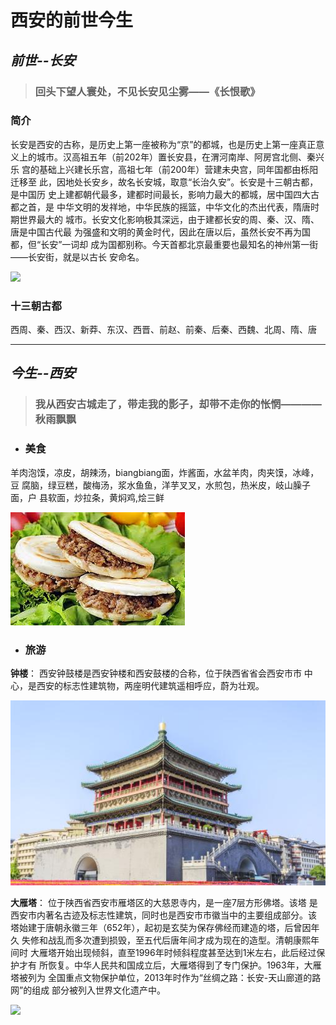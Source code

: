 # **西安的前世今生**

## *前世--长安*

> ### 回头下望人寰处，不见长安见尘雾——《长恨歌》             

### **简介**          
长安是西安的古称，是历史上第一座被称为“京”的都城，也是历史上第一座真正意
义上的城市。汉高祖五年（前202年）置长安县，在渭河南岸、阿房宫北侧、秦兴乐
宫的基础上兴建长乐宫，高祖七年（前200年）营建未央宫，同年国都由栎阳迁移至
此，因地处长安乡，故名长安城，取意“长治久安”。长安是十三朝古都，是中国历
史上建都朝代最多，建都时间最长，影响力最大的都城，居中国四大古都之首，是
中华文明的发祥地，中华民族的摇篮，中华文化的杰出代表，隋唐时期世界最大的
城市。长安文化影响极其深远，由于建都长安的周、秦、汉、隋、唐是中国古代最
为强盛和文明的黄金时代，因此在唐以后，虽然长安不再为国都，但“长安”一词却
成为国都别称。今天首都北京最重要也最知名的神州第一街——长安街，就是以古长
安命名。

![](https://gss3.bdstatic.com/-Po3dSag_xI4khGkpoWK1HF6hhy/baike/c0%3Dbaike220%2C5%2C5%2C220%2C73/sign=e9e7c508d7ca7bcb6976cf7ddf600006/11385343fbf2b21108fa7985ca8065380dd78e21.jpg)

### **十三朝古都**          
西周、秦、西汉、新莽、东汉、西晋、前赵、前秦、后秦、西魏、北周、隋、唐

---

## *今生--西安*

> ### 我从西安古城走了，带走我的影子，却带不走你的怅惘————秋雨飘飘

+ ### **美食**
羊肉泡馍，凉皮，胡辣汤，biangbiang面，炸酱面，水盆羊肉，肉夹馍，冰峰，豆
腐脑，绿豆糕，酸梅汤，浆水鱼鱼，洋芋叉叉，水煎包，热米皮，岐山臊子面，户
县软面，炒拉条，黄焖鸡,烩三鲜


![](images/images.jpg)

+ ### **旅游**
**钟楼**：  西安钟鼓楼是西安钟楼和西安鼓楼的合称，位于陕西省省会西安市市
中心，是西安的标志性建筑物，两座明代建筑遥相呼应，蔚为壮观。

![](images/u=1150434884,3304347645&fm=200&gp=0.jpg)

**大雁塔**： 位于陕西省西安市雁塔区的大慈恩寺内，是一座7层方形佛塔。该塔
是西安市内著名古迹及标志性建筑，同时也是西安市市徽当中的主要组成部分。该
塔始建于唐朝永徽三年（652年），起初是玄奘为保存佛经而建造的塔，后曾因年久
失修和战乱而多次遭到损毁，至五代后唐年间才成为现在的造型。清朝康熙年间时
大雁塔开始出现倾斜，直至1996年时倾斜程度甚至达到1米左右，此后经过保护才有
所恢复。中华人民共和国成立后，大雁塔得到了专门保护。1963年，大雁塔被列为
全国重点文物保护单位，2013年时作为“丝绸之路：长安-天山廊道的路网”的组成
部分被列入世界文化遗产中。

![](https://upload.wikimedia.org/wikipedia/commons/thumb/1/13/Giant_Wild_Goose_Pagoda.jpg/420px-Giant_Wild_Goose_Pagoda.jpg)

